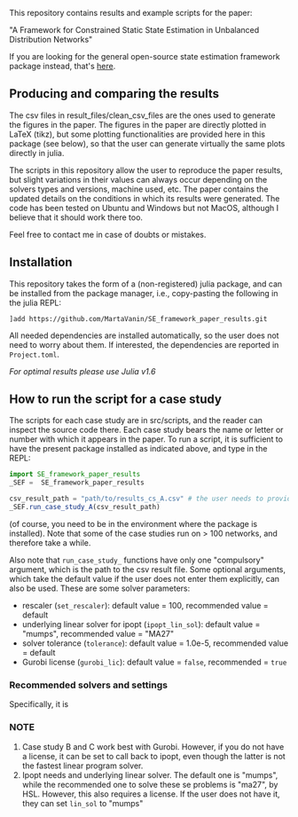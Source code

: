 This repository contains results and example scripts for the paper:

"A Framework for Constrained Static State Estimation in Unbalanced Distribution Networks"

If you are looking for the general open-source state estimation framework package instead, that's [here](https://github.com/Electa-Git/PowerModelsDistributionStateEstimation.jl).

## Producing and comparing the results

The csv files in result_files/clean_csv_files are the ones used to generate the figures in the paper. The figures in the paper are directly plotted in LaTeX (tikz), but some plotting functionalities are provided here in this package (see below), so that the user can generate virtually the same plots directly in julia.

The scripts in this repository allow the user to reproduce the paper results, but slight variations in their values can always occur depending on the solvers types and versions, machine used, etc. The paper contains the updated details on the conditions in which its results were generated. The code has been tested on Ubuntu and Windows but not MacOS, although I believe that it should work there too.

Feel free to contact me in case of doubts or mistakes.

## Installation

This repository takes the form of a (non-registered) julia package, and can be installed from the package manager, i.e., copy-pasting the following in the julia REPL:
```
]add https://github.com/MartaVanin/SE_framework_paper_results.git
```
All needed dependencies are installed automatically, so the user does not need to worry about them. If interested, the dependencies are reported in `Project.toml`.

*For optimal results please use Julia v1.6*

## How to run the script for a case study

The scripts for each case study are in src/scripts, and the reader can inspect the source code there. Each case study bears the name or letter or number with which it appears in the paper. To run a script, it is sufficient to have the present package installed as indicated above, and type in the REPL:
```julia
import SE_framework_paper_results
_SEF =  SE_framework_paper_results

csv_result_path = "path/to/results_cs_A.csv" # the user needs to provide this string
_SEF.run_case_study_A(csv_result_path)
```
(of course, you need to be in the environment where the package is installed).
Note that some of the case studies run on > 100 networks, and therefore take a while.

Also note that `run_case_study_` functions have only one "compulsory" argument, which is the path to the csv result file. Some optional arguments, which take the default value if the user does not enter them explicitly, can also be used. These are some solver parameters:
- rescaler (`set_rescaler`): default value = 100, recommended value = default
- underlying linear solver for ipopt (`ipopt_lin_sol`): default value = "mumps", recommended value = "MA27"
- solver tolerance (`tolerance`): default value = 1.0e-5, recommended value = default
- Gurobi license (`gurobi_lic`): default value = `false`, recommended = `true`

### Recommended solvers and settings

Specifically, it is 

### NOTE
1) Case study B and C work best with Gurobi. However, if you do not have a license, it can be set to call back to ipopt, even though the latter is not the fastest linear program solver. 
2) Ipopt needs and underlying linear solver. The default one is "mumps", while the recommended one to solve these se problems is "ma27", by HSL. However, this also requires a license. If the user does not have it, they can set `lin_sol` to "mumps"